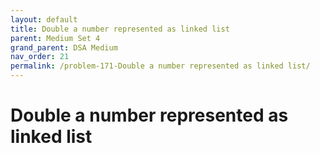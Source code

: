 ```yaml
---
layout: default
title: Double a number represented as linked list
parent: Medium Set 4
grand_parent: DSA Medium
nav_order: 21
permalink: /problem-171-Double a number represented as linked list/
---
```

# Double a number represented as linked list
